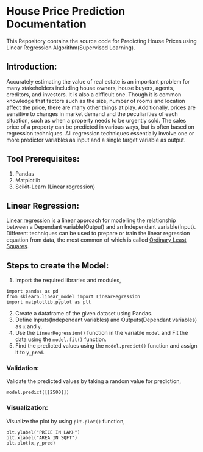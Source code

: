 # House Price Prediction Documentation

This Repository contains the source code for Predicting House Prices using Linear Regression Algorithm(Supervised Learning).

## Introduction:

Accurately estimating the value of real estate is an important problem for many
stakeholders including house owners, house buyers, agents, creditors, and investors. It is also a difficult one. Though it is common knowledge that factors
such as the size, number of rooms and location affect the price, there are many
other things at play. Additionally, prices are sensitive to changes in market
demand and the peculiarities of each situation, such as when a property needs
to be urgently sold. The sales price of a property can be predicted in various ways, but is often
based on regression techniques. All regression techniques essentially involve
one or more predictor variables as input and a single target variable as output.

## Tool Prerequisites:
1. Pandas
2. Matplotlib
3. Scikit-Learn (Linear regression)

## Linear Regression:

[Linear regression](https://en.wikipedia.org/wiki/Linear_regression) is a linear approach for modelling the relationship between a Dependant variable(Output) and an Independant variable(Input). Different techniques can be used to prepare or train the linear regression equation from data, the most common of which is called [Ordinary Least Squares](https://en.wikipedia.org/wiki/Ordinary_least_squares#:~:text=In%20statistics%2C%20ordinary%20least%20squares,in%20a%20linear%20regression%20model.&text=Under%20these%20conditions%2C%20the%20method,the%20errors%20have%20finite%20variances.).

## Steps to create the Model:
1. Import the required libraries and modules,
 ```
import pandas as pd
from sklearn.linear_model import LinearRegression
import matplotlib.pyplot as plt
```
2. Create a dataframe of the given dataset using Pandas.
3. Define Inputs(Independant variables) and Outputs(Dependant variables) as `x` and `y`.
4. Use the `LinearRegression()` function in the variable `model` and Fit the data using the `model.fit()` function.
5. Find the predicted values using the `model.predict()` function and assign it to `y_pred`. 

### Validation:
Validate the predicted values by taking a random value for prediction,
```
model.predict([[2500]])
```
### Visualization:
Visualize the plot by using `plt.plot()` function,
```
plt.ylabel("PRICE IN LAKH")
plt.xlabel("AREA IN SQFT")
plt.plot(x,y_pred)
```
